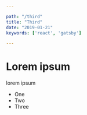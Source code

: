 ```yaml
---

path: "/third"
title: "Third"
date: "2019-01-21"
keywords: ['react', 'gatsby']

---
```


# Lorem ipsum

lorem ipsum

- One
- Two
- Three